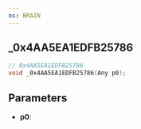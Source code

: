 ```yaml
---
ns: BRAIN
---
```

## _0x4AA5EA1EDFB25786

```c
// 0x4AA5EA1EDFB25786
void _0x4AA5EA1EDFB25786(Any p0);
```

## Parameters
* **p0**:
